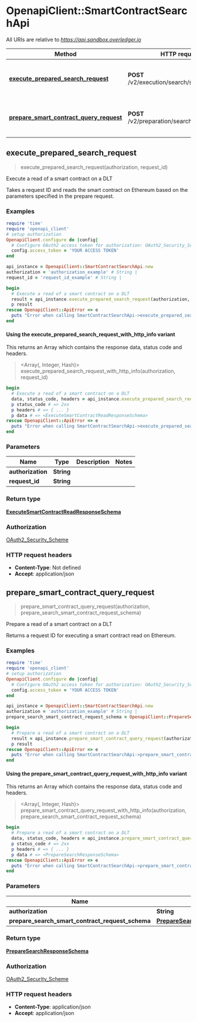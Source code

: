 # OpenapiClient::SmartContractSearchApi

All URIs are relative to *https://api.sandbox.overledger.io*

| Method | HTTP request | Description |
| ------ | ------------ | ----------- |
| [**execute_prepared_search_request**](SmartContractSearchApi.md#execute_prepared_search_request) | **POST** /v2/execution/search/smartcontract | Execute a read of a smart contract on a DLT |
| [**prepare_smart_contract_query_request**](SmartContractSearchApi.md#prepare_smart_contract_query_request) | **POST** /v2/preparation/search/smartcontract | Prepare a read of a smart contract on a DLT |


## execute_prepared_search_request

> <ExecuteSmartContractReadResponseSchema> execute_prepared_search_request(authorization, request_id)

Execute a read of a smart contract on a DLT

Takes a request ID and reads the smart contract on Ethereum based on the parameters specified in the prepare request.

### Examples

```ruby
require 'time'
require 'openapi_client'
# setup authorization
OpenapiClient.configure do |config|
  # Configure OAuth2 access token for authorization: OAuth2_Security_Scheme
  config.access_token = 'YOUR ACCESS TOKEN'
end

api_instance = OpenapiClient::SmartContractSearchApi.new
authorization = 'authorization_example' # String | 
request_id = 'request_id_example' # String | 

begin
  # Execute a read of a smart contract on a DLT
  result = api_instance.execute_prepared_search_request(authorization, request_id)
  p result
rescue OpenapiClient::ApiError => e
  puts "Error when calling SmartContractSearchApi->execute_prepared_search_request: #{e}"
end
```

#### Using the execute_prepared_search_request_with_http_info variant

This returns an Array which contains the response data, status code and headers.

> <Array(<ExecuteSmartContractReadResponseSchema>, Integer, Hash)> execute_prepared_search_request_with_http_info(authorization, request_id)

```ruby
begin
  # Execute a read of a smart contract on a DLT
  data, status_code, headers = api_instance.execute_prepared_search_request_with_http_info(authorization, request_id)
  p status_code # => 2xx
  p headers # => { ... }
  p data # => <ExecuteSmartContractReadResponseSchema>
rescue OpenapiClient::ApiError => e
  puts "Error when calling SmartContractSearchApi->execute_prepared_search_request_with_http_info: #{e}"
end
```

### Parameters

| Name | Type | Description | Notes |
| ---- | ---- | ----------- | ----- |
| **authorization** | **String** |  |  |
| **request_id** | **String** |  |  |

### Return type

[**ExecuteSmartContractReadResponseSchema**](ExecuteSmartContractReadResponseSchema.md)

### Authorization

[OAuth2_Security_Scheme](../README.md#OAuth2_Security_Scheme)

### HTTP request headers

- **Content-Type**: Not defined
- **Accept**: application/json


## prepare_smart_contract_query_request

> <PrepareSearchResponseSchema> prepare_smart_contract_query_request(authorization, prepare_search_smart_contract_request_schema)

Prepare a read of a smart contract on a DLT

Returns a request ID for executing a smart contract read on Ethereum.

### Examples

```ruby
require 'time'
require 'openapi_client'
# setup authorization
OpenapiClient.configure do |config|
  # Configure OAuth2 access token for authorization: OAuth2_Security_Scheme
  config.access_token = 'YOUR ACCESS TOKEN'
end

api_instance = OpenapiClient::SmartContractSearchApi.new
authorization = 'authorization_example' # String | 
prepare_search_smart_contract_request_schema = OpenapiClient::PrepareSearchSmartContractRequestSchema.new # PrepareSearchSmartContractRequestSchema | 

begin
  # Prepare a read of a smart contract on a DLT
  result = api_instance.prepare_smart_contract_query_request(authorization, prepare_search_smart_contract_request_schema)
  p result
rescue OpenapiClient::ApiError => e
  puts "Error when calling SmartContractSearchApi->prepare_smart_contract_query_request: #{e}"
end
```

#### Using the prepare_smart_contract_query_request_with_http_info variant

This returns an Array which contains the response data, status code and headers.

> <Array(<PrepareSearchResponseSchema>, Integer, Hash)> prepare_smart_contract_query_request_with_http_info(authorization, prepare_search_smart_contract_request_schema)

```ruby
begin
  # Prepare a read of a smart contract on a DLT
  data, status_code, headers = api_instance.prepare_smart_contract_query_request_with_http_info(authorization, prepare_search_smart_contract_request_schema)
  p status_code # => 2xx
  p headers # => { ... }
  p data # => <PrepareSearchResponseSchema>
rescue OpenapiClient::ApiError => e
  puts "Error when calling SmartContractSearchApi->prepare_smart_contract_query_request_with_http_info: #{e}"
end
```

### Parameters

| Name | Type | Description | Notes |
| ---- | ---- | ----------- | ----- |
| **authorization** | **String** |  |  |
| **prepare_search_smart_contract_request_schema** | [**PrepareSearchSmartContractRequestSchema**](PrepareSearchSmartContractRequestSchema.md) |  |  |

### Return type

[**PrepareSearchResponseSchema**](PrepareSearchResponseSchema.md)

### Authorization

[OAuth2_Security_Scheme](../README.md#OAuth2_Security_Scheme)

### HTTP request headers

- **Content-Type**: application/json
- **Accept**: application/json

